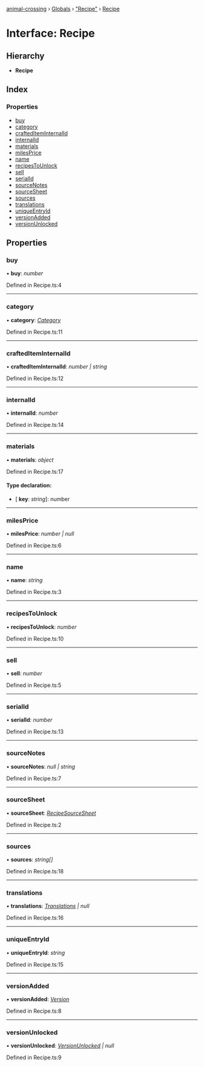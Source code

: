 [animal-crossing](../README.md) › [Globals](../globals.md) › ["Recipe"](../modules/_recipe_.md) › [Recipe](_recipe_.recipe.md)

# Interface: Recipe

## Hierarchy

* **Recipe**

## Index

### Properties

* [buy](_recipe_.recipe.md#buy)
* [category](_recipe_.recipe.md#category)
* [craftedItemInternalId](_recipe_.recipe.md#craftediteminternalid)
* [internalId](_recipe_.recipe.md#internalid)
* [materials](_recipe_.recipe.md#materials)
* [milesPrice](_recipe_.recipe.md#milesprice)
* [name](_recipe_.recipe.md#name)
* [recipesToUnlock](_recipe_.recipe.md#recipestounlock)
* [sell](_recipe_.recipe.md#sell)
* [serialId](_recipe_.recipe.md#serialid)
* [sourceNotes](_recipe_.recipe.md#sourcenotes)
* [sourceSheet](_recipe_.recipe.md#sourcesheet)
* [sources](_recipe_.recipe.md#sources)
* [translations](_recipe_.recipe.md#translations)
* [uniqueEntryId](_recipe_.recipe.md#uniqueentryid)
* [versionAdded](_recipe_.recipe.md#versionadded)
* [versionUnlocked](_recipe_.recipe.md#versionunlocked)

## Properties

###  buy

• **buy**: *number*

Defined in Recipe.ts:4

___

###  category

• **category**: *[Category](../enums/_recipe_.category.md)*

Defined in Recipe.ts:11

___

###  craftedItemInternalId

• **craftedItemInternalId**: *number | string*

Defined in Recipe.ts:12

___

###  internalId

• **internalId**: *number*

Defined in Recipe.ts:14

___

###  materials

• **materials**: *object*

Defined in Recipe.ts:17

#### Type declaration:

* \[ **key**: *string*\]: number

___

###  milesPrice

• **milesPrice**: *number | null*

Defined in Recipe.ts:6

___

###  name

• **name**: *string*

Defined in Recipe.ts:3

___

###  recipesToUnlock

• **recipesToUnlock**: *number*

Defined in Recipe.ts:10

___

###  sell

• **sell**: *number*

Defined in Recipe.ts:5

___

###  serialId

• **serialId**: *number*

Defined in Recipe.ts:13

___

###  sourceNotes

• **sourceNotes**: *null | string*

Defined in Recipe.ts:7

___

###  sourceSheet

• **sourceSheet**: *[RecipeSourceSheet](../enums/_recipe_.recipesourcesheet.md)*

Defined in Recipe.ts:2

___

###  sources

• **sources**: *string[]*

Defined in Recipe.ts:18

___

###  translations

• **translations**: *[Translations](_recipe_.translations.md) | null*

Defined in Recipe.ts:16

___

###  uniqueEntryId

• **uniqueEntryId**: *string*

Defined in Recipe.ts:15

___

###  versionAdded

• **versionAdded**: *[Version](../enums/_recipe_.version.md)*

Defined in Recipe.ts:8

___

###  versionUnlocked

• **versionUnlocked**: *[VersionUnlocked](../enums/_recipe_.versionunlocked.md) | null*

Defined in Recipe.ts:9
